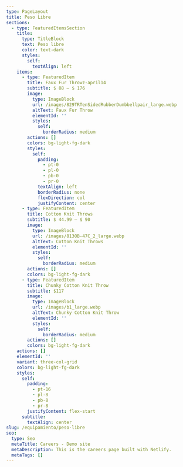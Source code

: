```yaml
---
type: PageLayout
title: Peso Libre
sections:
  - type: FeaturedItemsSection
    title:
      type: TitleBlock
      text: Peso libre
      color: text-dark
      styles:
        self:
          textAlign: left
    items:
      - type: FeaturedItem
        title: Faux Fur Throwz-april14
        subtitle: $ 88 – $ 176
        image:
          type: ImageBlock
          url: /images/829TRTenSidedRubberDumbbellpair_large.webp
          altText: Faux Fur Throw
          elementId: ''
          styles:
            self:
              borderRadius: medium
        actions: []
        colors: bg-light-fg-dark
        styles:
          self:
            padding:
              - pt-0
              - pl-0
              - pb-0
              - pr-0
            textAlign: left
            borderRadius: none
            flexDirection: col
            justifyContent: center
      - type: FeaturedItem
        title: Cotton Knit Throws
        subtitle: $ 44.99 – $ 90
        image:
          type: ImageBlock
          url: /images/813OB-47C_2_large.webp
          altText: Cotton Knit Throws
          elementId: ''
          styles:
            self:
              borderRadius: medium
        actions: []
        colors: bg-light-fg-dark
      - type: FeaturedItem
        title: Chunky Cotton Knit Throw
        subtitle: $117
        image:
          type: ImageBlock
          url: /images/b1_large.webp
          altText: Chunky Cotton Knit Throw
          elementId: ''
          styles:
            self:
              borderRadius: medium
        actions: []
        colors: bg-light-fg-dark
    actions: []
    elementId: ''
    variant: three-col-grid
    colors: bg-light-fg-dark
    styles:
      self:
        padding:
          - pt-16
          - pl-8
          - pb-8
          - pr-8
        justifyContent: flex-start
      subtitle:
        textAlign: center
slug: /equipamiento/peso-libre
seo:
  type: Seo
  metaTitle: Careers - Demo site
  metaDescription: This is the careers page built with Netlify.
  metaTags: []
---
```

